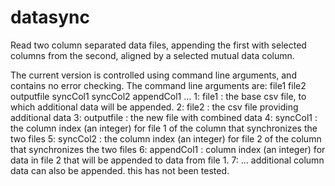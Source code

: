 # datasync
Read two column separated data files, appending the first with selected columns from the second, aligned by a selected mutual data column.

The current version is controlled using command line arguments, and contains no error checking. The command line arguments are: file1 file2 outputfile syncCol1 syncCol2 appendCol1 ...
1: file1 : the base csv file, to which additional data will be appended.
2: file2 : the csv file providing additional data
3: outputfile : the new file with combined data
4: syncCol1 : the column index (an integer) for file 1 of the column that synchronizes the two files
5: syncCol2 : the column index (an integer) for file 2 of the column that synchronizes the two files
6: appendCol1 : column index (an integer) for data in file 2 that will be appended to data from file 1.
7: ... additional column data can also be appended. this has not been tested.
